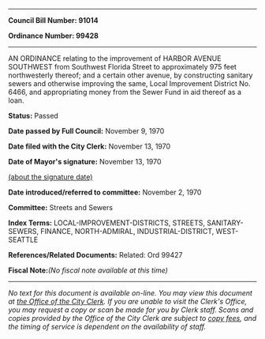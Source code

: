 

********

**Council Bill Number: 91014**
   
**Ordinance Number: 99428**
********

 AN ORDINANCE relating to the improvement of HARBOR AVENUE SOUTHWEST from Southwest Florida Street to approximately 975 feet northwesterly thereof; and a certain other avenue, by constructing sanitary sewers and otherwise improving the same, Local Improvement District No. 6466, and appropriating money from the Sewer Fund in aid thereof as a loan.

**Status:** Passed
   
**Date passed by Full Council:** November 9, 1970
   
**Date filed with the City Clerk:** November 13, 1970
   
**Date of Mayor's signature:** November 13, 1970
   
[(about the signature date)](/~public/approvaldate.htm)
   
   
   
**Date introduced/referred to committee:** November 2, 1970
   
**Committee:** Streets and Sewers
   
   
**Index Terms:** LOCAL-IMPROVEMENT-DISTRICTS, STREETS, SANITARY-SEWERS, FINANCE, NORTH-ADMIRAL, INDUSTRIAL-DISTRICT, WEST-SEATTLE

**References/Related Documents:** Related: Ord 99427

**Fiscal Note:**_(No fiscal note available at this time)_
********

_No text for this document is available on-line. You may view this document at [the Office of the City Clerk](http://www.seattle.gov/leg/clerk/contactUs.htm). If you are unable to visit the Clerk's Office, you may request a copy or scan be made for you by Clerk staff. Scans and copies provided by the Office of the City Clerk are subject to [copy fees](http://clerk.seattle.gov/~public/clerkfees.htm), and the timing of service is dependent on the availability of staff._

